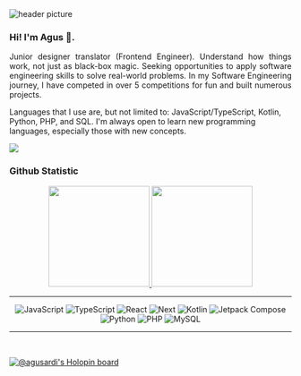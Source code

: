 <img align="center" alt="header picture" src="https://github.com/halfrost/halfrost/blob/master/icons/header_1.png" />

### Hi! I'm Agus 👋.

<p align="justify">
Junior designer translator (Frontend Engineer). Understand how things work, not just as black-box magic. Seeking opportunities to apply software engineering skills to solve real-world problems. In my Software Engineering journey, I have competed in over 5 competitions for fun and built numerous projects. <br>

Languages that I use are, but not limited to: JavaScript/TypeScript, Kotlin, Python, PHP, and SQL. I'm always open to learn new programming languages, especially those with new concepts.
</p>

![](https://komarev.com/ghpvc/?username=your-github-username&label=PROFILE+VIEWS&color=blue)

### Github Statistic
<p align="center">
<a href="https://github.com/letdummy">
  <img height="180em" src="https://github-readme-stats-eight-theta.vercel.app/api?username=letdummy&show_icons=true&theme=tokyonight&include_all_commits=true&count_private=true"/>
  <img height="180em" src="https://github-readme-stats-eight-theta.vercel.app/api/top-langs/?username=letdummy&layout=compact&langs_count=8&theme=tokyonight"/>
</a>
</p>

<hr>
<p align="center">
  <img alt="JavaScript" src="https://img.shields.io/badge/JavaScript-F7DF1E?logo=javascript&logoColor=000&style=for-the-badge"/>
  <img alt="TypeScript" src="https://img.shields.io/badge/TypeScript-3178C6?logo=typescript&logoColor=fff&style=for-the-badge"/>
  <img alt="React" src="https://img.shields.io/badge/React-61DAFB?logo=react&logoColor=000&style=for-the-badge"/>
  <img alt="Next" src="https://img.shields.io/badge/next.js-000000?style=for-the-badge&logo=nextdotjs&logoColor=white"/>
  <img alt="Kotlin" src="https://img.shields.io/badge/Kotlin-7F52FF?logo=kotlin&logoColor=fff&style=for-the-badge"/>
  <img alt="Jetpack Compose" src="https://img.shields.io/badge/Jetpack%20Compose-4285F4?logo=jetpackcompose&logoColor=fff&style=for-the-badge"/>
  <img alt="Python" src="https://img.shields.io/badge/Python-3776AB?logo=python&logoColor=fff&style=for-the-badge"/>
  <img alt="PHP" src="https://img.shields.io/badge/PHP-777BB4?logo=php&logoColor=fff&style=for-the-badge"/>
  <img alt="MySQL" src="https://img.shields.io/badge/MySQL-4479A1?logo=mysql&logoColor=fff&style=for-the-badge"/>
</p>
<hr>

<br>

[![@agusardi's Holopin board](https://holopin.io/api/user/board?user=agusardi)](https://holopin.io/@agusardi)
